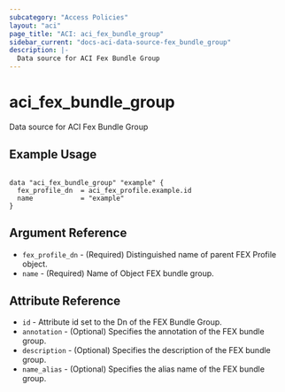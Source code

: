 ```yaml
---
subcategory: "Access Policies"
layout: "aci"
page_title: "ACI: aci_fex_bundle_group"
sidebar_current: "docs-aci-data-source-fex_bundle_group"
description: |-
  Data source for ACI Fex Bundle Group
---
```


# aci_fex_bundle_group

Data source for ACI Fex Bundle Group

## Example Usage

```hcl

data "aci_fex_bundle_group" "example" {
  fex_profile_dn  = aci_fex_profile.example.id
  name            = "example"
}

```

## Argument Reference

- `fex_profile_dn` - (Required) Distinguished name of parent FEX Profile object.
- `name` - (Required) Name of Object FEX bundle group.

## Attribute Reference

- `id` - Attribute id set to the Dn of the FEX Bundle Group.
- `annotation` - (Optional) Specifies the annotation of the FEX bundle group.
- `description` - (Optional) Specifies the description of the FEX bundle group.
- `name_alias` - (Optional) Specifies the alias name of the FEX bundle group.

